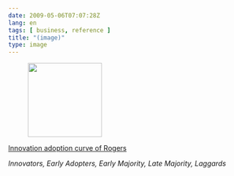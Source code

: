 ```yaml
---
date: 2009-05-06T07:07:28Z
lang: en
tags: [ business, reference ]
title: "(image)"
type: image
---
```


<figure>
<a
href="https://hugo.ferreira.cc/innovation-adoption-curve-of-rogers-innovators/attachment/1222/"
rel="attachment"><img
src="/wp-content/uploads/2009/05/buAmlI5IVn62upcaomgZxAZqo1_500-150x150.gif"
width="150" height="150" /></a></figure>

[Innovation adoption curve of
Rogers](http://www.valuebasedmanagement.net/methods_rogers_innovation_adoption_curve.html)

*Innovators, Early Adopters, Early Majority, Late Majority, Laggards*

